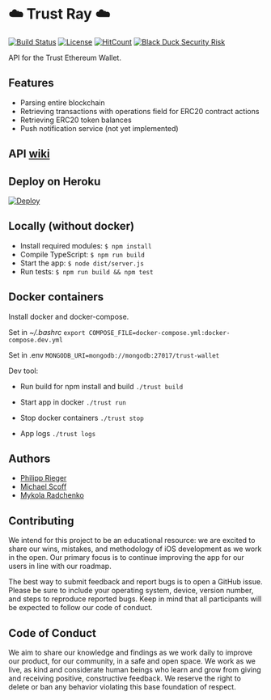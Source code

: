 # :cloud: Trust Ray :cloud:



[![Build Status](https://travis-ci.org/TrustWallet/trust-ray.svg?branch=master)](https://travis-ci.org/TrustWallet/trust-ray)
[![License](https://img.shields.io/badge/license-GPL3-green.svg?style=flat)](https://github.com/fastlane/fastlane/blob/master/LICENSE)
[![HitCount](http://hits.dwyl.io/rip32700/TrustWallet/trust-wallet-backend.svg)](http://hits.dwyl.io/rip32700/TrustWallet/trust-wallet-backend)
[![Black Duck Security Risk](https://copilot.blackducksoftware.com/github/repos/TrustWallet/trust-ray/branches/token_endpoint/badge-risk.svg)](https://copilot.blackducksoftware.com/github/repos/TrustWallet/trust-ray/branches/token_endpoint)


API for the Trust Ethereum Wallet.

## Features

* Parsing entire blockchain
* Retrieving transactions with operations field for ERC20 contract actions
* Retrieving ERC20 token balances
* Push notification service (not yet implemented)

## API [wiki](https://github.com/TrustWallet/trust-ray/wiki/API)

    
## Deploy on Heroku
[![Deploy](https://www.herokucdn.com/deploy/button.svg)](https://www.heroku.com/deploy/?template=https://github.com/TrustWallet/trust-wallet-backend)

## Locally (without docker)
* Install required modules:
  ```$ npm install```
* Compile TypeScript:
  ```$ npm run build```
* Start the app:
   ```$ node dist/server.js```
* Run tests:
   ```$ npm run build && npm test```

## Docker containers
Install docker and docker-compose.

Set in *~/.bashrc*
```export COMPOSE_FILE=docker-compose.yml:docker-compose.dev.yml```

Set in .env
```MONGODB_URI=mongodb://mongodb:27017/trust-wallet```

Dev tool:

* Run build for npm install and build
```./trust build```

* Start app in docker
```./trust run```

* Stop docker containers
```./trust stop```

* App logs
```./trust logs```

## Authors

* [Philipp Rieger](https://github.com/rip32700)
* [Michael Scoff](https://github.com/michaelScoff)
* [Mykola Radchenko](https://github.com/kolya182)


## Contributing

We intend for this project to be an educational resource: we are excited to
share our wins, mistakes, and methodology of iOS development as we work
in the open. Our primary focus is to continue improving the app for our users in
line with our roadmap.

The best way to submit feedback and report bugs is to open a GitHub issue.
Please be sure to include your operating system, device, version number, and
steps to reproduce reported bugs. Keep in mind that all participants will be
expected to follow our code of conduct.

## Code of Conduct

We aim to share our knowledge and findings as we work daily to improve our
product, for our community, in a safe and open space. We work as we live, as
kind and considerate human beings who learn and grow from giving and receiving
positive, constructive feedback. We reserve the right to delete or ban any
behavior violating this base foundation of respect.
